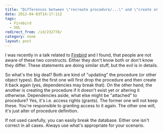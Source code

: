 ```yaml
---
title: "Differences between \"recreate procedure/...\" and \"create or alter procedure/...\""
date: 2012-04-03T14:17:11Z
tags:
  - Firebird
  - SQL
redirect_from: /id/232778/
category: none
layout: post
---
```

I was recently in a talk related to [Firebird][1] and I found, that people are not aware of these two constructs. Either they don't know both or don't know they differ. These statements are doing similar stuff, but the evil is in details.

So what's the big deal? Both are kind of "updating" the procedure (or other object types). But the first one will first drop the procedure and then create it back again (yes, dependencies may break that). On the other hand, the another is creating the procedure if it doesn't exist yet or altering it otherwise. Dependencies aside, what else might be "attached" to procedure? Yes, it's i.e. access rights (grants). The former one will not keep these. You're responsible to granting access to it again. The other one will, it's just alter of procedure definition.

If not used carefully, you can easily break the database. Either one isn't correct in all cases. Always use what's appropriate for your scenario.

[1]: http://www.firebirdsql.org